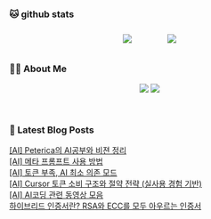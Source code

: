 
###  🐱 github stats  

<div id="main" align="center">
    <img src="https://github-readme-stats.vercel.app/api?username=peterica&count_private=true&show_icons=true&theme=radical"
        style="height: auto; margin-left: 20px; margin-right: 20px; padding: 10px;"/>
    <img src="https://github-readme-stats.vercel.app/api/top-langs/?username=peterica&layout=compact"   
        style="height: auto; margin-left: 20px; margin-right: 20px; padding: 10px;"/>
</div>

###  💁‍♀️ About Me  
<p align="center">
    <a href="https://peterica.tistory.com/"><img src="https://img.shields.io/badge/Blog-FF5722?style=flat-square&logo=Blogger&logoColor=white"/></a>
    <a href="mailto:ilovefran.ofm@gmail.com"><img src="https://img.shields.io/badge/Gmail-d14836?style=flat-square&logo=Gmail&logoColor=white&link=ilovefran.ofm@gmail.com"/></a>
</p>

<br>

### 📕 Latest Blog Posts   

<a href ="https://peterica.tistory.com/761"> [AI] Peterica의 AI공부와 비젼 정리 </a> <br>
<a href ="https://peterica.tistory.com/977"> [AI] 메타 프롬프트 사용 방법 </a> <br>
<a href ="https://peterica.tistory.com/976"> [AI] 토큰 부족, AI 최소 의존 모드 </a> <br>
<a href ="https://peterica.tistory.com/975"> [AI] Cursor 토큰 소비 구조와 절약 전략 (실사용 경험 기반) </a> <br>
<a href ="https://peterica.tistory.com/971"> [AI] AI코딩 관련 동영상 모음 </a> <br>
<a href ="https://peterica.tistory.com/974"> 하이브리드 인증서란? RSA와 ECC를 모두 아우르는 인증서 </a> <br>
